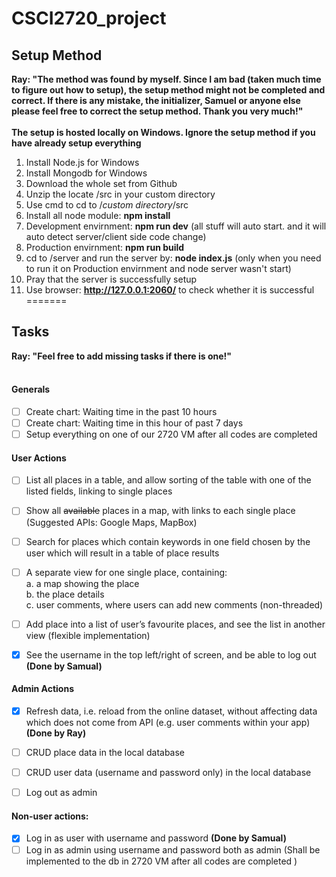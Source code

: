 # CSCI2720_project

## Setup Method
**Ray: "The method was found by myself. Since I am bad (taken much time to figure out how to setup), the setup method might not be completed and correct. If there is any mistake, the initializer, Samuel or anyone else please feel free to correct the setup method. Thank you very much!"**<br><br>
**The setup is hosted locally on Windows. Ignore the setup method if you have already setup everything**<br>
1. Install Node.js for Windows
2. Install Mongodb for Windows
3. Download the whole set from Github<br>
4. Unzip the locate /src in your custom directory<br>
5. Use cmd to cd to /*custom directory*/src<br>
6. Install all node module: **npm install**
7. Development envirnment: **npm run dev** (all stuff will auto start. and it will auto detect server/client side code change)
8. Production envirnment: **npm run build**
9. cd to /server and run the server by: **node index.js** (only when you need to run it on Production envirnment and node server wasn't start)
10. Pray that the server is successfully setup
11. Use browser: **http://127.0.0.1:2060/** to check whether it is successful
=======

## Tasks
**Ray: "Feel free to add missing tasks if there is one!"**<br><br>
#### Generals
- [ ] Create chart: Waiting time in the past 10 hours
- [ ] Create chart: Waiting time in this hour of past 7 days
- [ ] Setup everything on one of our 2720 VM after all codes are completed

#### User Actions
- [ ] List all places in a table, and allow sorting of the table with one of the listed fields, linking to single places
- [ ] Show all ~~available~~ places in a map, with links to each single place (Suggested APIs: Google Maps, MapBox)
- [ ] Search for places which contain keywords in one field chosen by the user which will result in a table of place results
- [ ] A separate view for one single place, containing:<br>
      a. a map showing the place<br>
      b. the place details<br>
      c. user comments, where users can add new comments (non-threaded)<br>
      
- [ ] Add place into a list of user’s favourite places, and see the list in another view (flexible implementation)
- [x] See the username in the top left/right of screen, and be able to log out **(Done by Samual)**

#### Admin Actions
- [x] Refresh data, i.e. reload from the online dataset, without affecting data which does not come from API (e.g. user comments within your app) **(Done by Ray)**

- [ ] CRUD place data in the local database
- [ ] CRUD user data (username and password only) in the local database
- [ ] Log out as admin

#### Non-user actions:
- [x] Log in as user with username and password **(Done by Samual)**
- [ ] Log in as admin using username and password both as admin (Shall be implemented to the db in 2720 VM after all codes are completed
)

